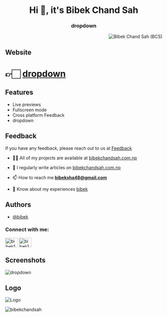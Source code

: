 

<h1 align="center">Hi 👋, it's Bibek Chand Sah</h1>
<h3 align="center">dropdown</h3>

<!-- Profile View Count -->
<p align="right"> <img src="https://komarev.com/ghpvc/?username=bibekchandsahdropdown&label=Profile%20views&color=0e75b6&style=flat" alt="Bibek Chand Sah (BCS)" /> </p>

## Website
<h1>👉🏻 <a href="https://bibekchandsah.github.io/dropdown/">dropdown</a></h1>

## Features
- Live previews
- Fullscreen mode
- Cross platform Feedback
- dropdown


## Feedback
If you have any feedback, please reach out to us at <a href="https://bibekchandsah.github.io/bibekchandsah/feedback.html">Feedback</a>


- 👨‍💻 All of my projects are available at [bibekchandsah.com.np](https://bibekchandsah.github.io/bibekchandsah)

- 📝 I regularly write articles on [bibekchandsah.com.np](https://bibekchandsah.github.io/bibekchandsah)

- 📫 How to reach me **bibeksha48@gmail.com**

- 📄 Know about my experiences [bibek](https://bibekchandsah.github.io/bibek)

## Authors

- [@bibek](https://www.github.com/bibekchandsah)

<h3 align="left">Connect with me:</h3>
<p align="left">
<a href="https://fb.com/bibek1432" target="blank"><img align="center" src="https://raw.githubusercontent.com/rahuldkjain/github-profile-readme-generator/master/src/images/icons/Social/facebook.svg" alt="bibek1432" height="30" width="40" /></a>
<a href="https://instagram.com/bibek1432" target="blank"><img align="center" src="https://raw.githubusercontent.com/rahuldkjain/github-profile-readme-generator/master/src/images/icons/Social/instagram.svg" alt="bibek1432" height="30" width="40" /></a>
</p>



## Screenshots
<!-- ![App Screenshot](https://via.placeholder.com/468x300?text=App+Screenshot+Here) -->
<img src="https://github.com/bibekchandsah/bibekchandsah/blob/main/assets/images/projects/dropdown.png" alt="dropdown"/>

## Logo
<!-- ![Logo](https://dev-to-uploads.s3.amazonaws.com/uploads/articles/th5xamgrr6se0x5ro4g6.png) -->
![Logo](https://github.com/fluidicon.png)


<p><img align="center" src="https://github-readme-streak-stats.herokuapp.com/?user=bibekchandsah&" alt="bibekchandsah" /></p>
